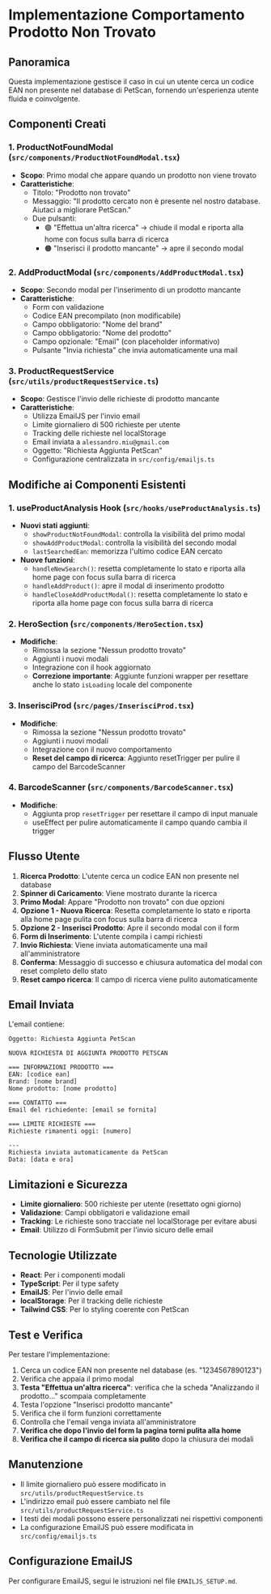# Implementazione Comportamento Prodotto Non Trovato

## Panoramica

Questa implementazione gestisce il caso in cui un utente cerca un codice EAN non presente nel database di PetScan, fornendo un'esperienza utente fluida e coinvolgente.

## Componenti Creati

### 1. ProductNotFoundModal (`src/components/ProductNotFoundModal.tsx`)
- **Scopo**: Primo modal che appare quando un prodotto non viene trovato
- **Caratteristiche**:
  - Titolo: "Prodotto non trovato"
  - Messaggio: "Il prodotto cercato non è presente nel nostro database. Aiutaci a migliorare PetScan."
  - Due pulsanti:
    - 🟢 "Effettua un'altra ricerca" → chiude il modal e riporta alla home con focus sulla barra di ricerca
    - 🟠 "Inserisci il prodotto mancante" → apre il secondo modal

### 2. AddProductModal (`src/components/AddProductModal.tsx`)
- **Scopo**: Secondo modal per l'inserimento di un prodotto mancante
- **Caratteristiche**:
  - Form con validazione
  - Codice EAN precompilato (non modificabile)
  - Campo obbligatorio: "Nome del brand"
  - Campo obbligatorio: "Nome del prodotto"
  - Campo opzionale: "Email" (con placeholder informativo)
  - Pulsante "Invia richiesta" che invia automaticamente una mail

### 3. ProductRequestService (`src/utils/productRequestService.ts`)
- **Scopo**: Gestisce l'invio delle richieste di prodotto mancante
- **Caratteristiche**:
  - Utilizza EmailJS per l'invio email
  - Limite giornaliero di 500 richieste per utente
  - Tracking delle richieste nel localStorage
  - Email inviata a `alessandro.miu@gmail.com`
  - Oggetto: "Richiesta Aggiunta PetScan"
  - Configurazione centralizzata in `src/config/emailjs.ts`

## Modifiche ai Componenti Esistenti

### 1. useProductAnalysis Hook (`src/hooks/useProductAnalysis.ts`)
- **Nuovi stati aggiunti**:
  - `showProductNotFoundModal`: controlla la visibilità del primo modal
  - `showAddProductModal`: controlla la visibilità del secondo modal
  - `lastSearchedEan`: memorizza l'ultimo codice EAN cercato
- **Nuove funzioni**:
  - `handleNewSearch()`: resetta completamente lo stato e riporta alla home page con focus sulla barra di ricerca
  - `handleAddProduct()`: apre il modal di inserimento prodotto
  - `handleCloseAddProductModal()`: resetta completamente lo stato e riporta alla home page con focus sulla barra di ricerca

### 2. HeroSection (`src/components/HeroSection.tsx`)
- **Modifiche**:
  - Rimossa la sezione "Nessun prodotto trovato"
  - Aggiunti i nuovi modali
  - Integrazione con il hook aggiornato
  - **Correzione importante**: Aggiunte funzioni wrapper per resettare anche lo stato `isLoading` locale del componente

### 3. InserisciProd (`src/pages/InserisciProd.tsx`)
- **Modifiche**:
  - Rimossa la sezione "Nessun prodotto trovato"
  - Aggiunti i nuovi modali
  - Integrazione con il nuovo comportamento
  - **Reset del campo di ricerca**: Aggiunto resetTrigger per pulire il campo del BarcodeScanner

### 4. BarcodeScanner (`src/components/BarcodeScanner.tsx`)
- **Modifiche**:
  - Aggiunta prop `resetTrigger` per resettare il campo di input manuale
  - useEffect per pulire automaticamente il campo quando cambia il trigger

## Flusso Utente

1. **Ricerca Prodotto**: L'utente cerca un codice EAN non presente nel database
2. **Spinner di Caricamento**: Viene mostrato durante la ricerca
3. **Primo Modal**: Appare "Prodotto non trovato" con due opzioni
4. **Opzione 1 - Nuova Ricerca**: Resetta completamente lo stato e riporta alla home page pulita con focus sulla barra di ricerca
5. **Opzione 2 - Inserisci Prodotto**: Apre il secondo modal con il form
6. **Form di Inserimento**: L'utente compila i campi richiesti
7. **Invio Richiesta**: Viene inviata automaticamente una mail all'amministratore
8. **Conferma**: Messaggio di successo e chiusura automatica del modal con reset completo dello stato
9. **Reset campo ricerca**: Il campo di ricerca viene pulito automaticamente

## Email Inviata

L'email contiene:
```
Oggetto: Richiesta Aggiunta PetScan

NUOVA RICHIESTA DI AGGIUNTA PRODOTTO PETSCAN

=== INFORMAZIONI PRODOTTO ===
EAN: [codice ean]
Brand: [nome brand]
Nome prodotto: [nome prodotto]

=== CONTATTO ===
Email del richiedente: [email se fornita]

=== LIMITE RICHIESTE ===
Richieste rimanenti oggi: [numero]

---
Richiesta inviata automaticamente da PetScan
Data: [data e ora]
```

## Limitazioni e Sicurezza

- **Limite giornaliero**: 500 richieste per utente (resettato ogni giorno)
- **Validazione**: Campi obbligatori e validazione email
- **Tracking**: Le richieste sono tracciate nel localStorage per evitare abusi
- **Email**: Utilizzo di FormSubmit per l'invio sicuro delle email

## Tecnologie Utilizzate

- **React**: Per i componenti modali
- **TypeScript**: Per il type safety
- **EmailJS**: Per l'invio delle email
- **localStorage**: Per il tracking delle richieste
- **Tailwind CSS**: Per lo styling coerente con PetScan

## Test e Verifica

Per testare l'implementazione:
1. Cerca un codice EAN non presente nel database (es. "1234567890123")
2. Verifica che appaia il primo modal
3. **Testa "Effettua un'altra ricerca"**: verifica che la scheda "Analizzando il prodotto..." scompaia completamente
4. Testa l'opzione "Inserisci prodotto mancante"
5. Verifica che il form funzioni correttamente
6. Controlla che l'email venga inviata all'amministratore
7. **Verifica che dopo l'invio del form la pagina torni pulita alla home**
8. **Verifica che il campo di ricerca sia pulito** dopo la chiusura dei modali

## Manutenzione

- Il limite giornaliero può essere modificato in `src/utils/productRequestService.ts`
- L'indirizzo email può essere cambiato nel file `src/utils/productRequestService.ts`
- I testi dei modali possono essere personalizzati nei rispettivi componenti
- La configurazione EmailJS può essere modificata in `src/config/emailjs.ts`

## Configurazione EmailJS

Per configurare EmailJS, segui le istruzioni nel file `EMAILJS_SETUP.md`. 